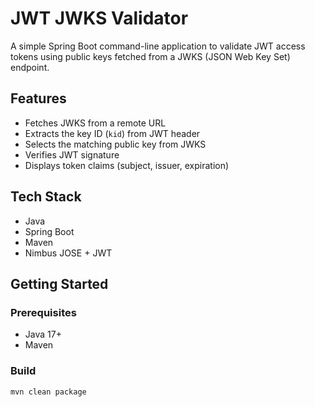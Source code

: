 # JWT JWKS Validator

A simple Spring Boot command-line application to validate JWT access tokens using public keys fetched from a JWKS (JSON Web Key Set) endpoint.

## Features

- Fetches JWKS from a remote URL
- Extracts the key ID (`kid`) from JWT header
- Selects the matching public key from JWKS
- Verifies JWT signature
- Displays token claims (subject, issuer, expiration)

## Tech Stack

- Java
- Spring Boot
- Maven
- Nimbus JOSE + JWT

## Getting Started

### Prerequisites

- Java 17+
- Maven

### Build

```bash
mvn clean package